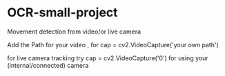 # OCR-small-project


Movement detection from video/or live camera

Add the Path for your video , for cap = cv2.VideoCapture('your own path')

for live camera tracking try cap = cv2.VideoCapture('0') for using your (internal/connected) camera


